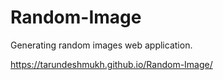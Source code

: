 # Random-Image
Generating random images web application.

https://tarundeshmukh.github.io/Random-Image/
